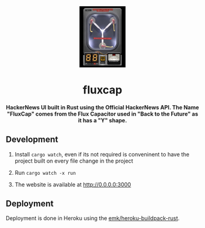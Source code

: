 <div>
  <div align="center" style="display: block; text-align: center;">
    <img src="./docs/flux-capacitor.jpeg" width="120" />
  </div>
  <h1 align="center">fluxcap</h1>
  <h4 align="center">
    HackerNews UI built in Rust using the Official HackerNews API. The Name "FluxCap" comes from the Flux Capacitor used in "Back to the Future" as it has a "Y" shape.
  </h4>
</div>

## Development

1. Install `cargo watch`, even if its not required is conveninent to
have the project built on every file change in the project

2. Run `cargo watch -x run`

3. The website is available at http://0.0.0.0:3000

## Deployment

Deployment is done in Heroku using the [emk/heroku-buildpack-rust](https://github.com/emk/heroku-buildpack-rust).
